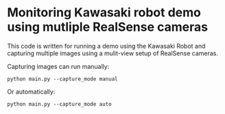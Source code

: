 # Monitoring Kawasaki robot demo using mutliple RealSense cameras

This code is written for running a demo using the Kawasaki Robot and capturing multiple images using a mulit-view setup of RealSense cameras.

Capturing images can run manually:
```
python main.py --capture_mode manual
```
Or automatically:
```
python main.py --capture_mode auto
```
